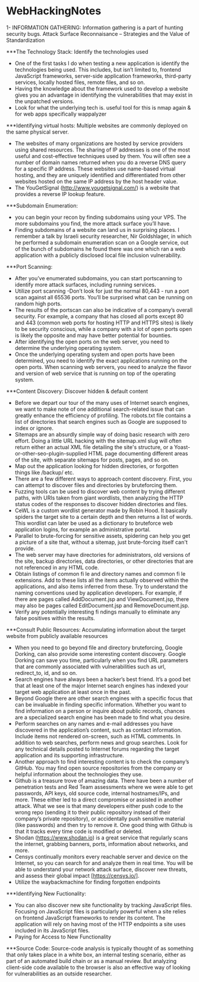 # WebHackingNotes
1- INFORMATION GATHERING: Information gathering is a part of hunting security bugs.
Attack Surface Reconnaisance – Strategies and the Value of Standardization

***The Technology Stack: Identify the technologies used
- One of the first tasks I do when testing a new application is identify the
technologies being used. This includes, but isn’t limited to, frontend
JavaScript frameworks, server-side application frameworks, third-party
services, locally hosted files, remote files, and so on.
- Having the knowledge about the framework used to develop a website gives
you an advantage in identifying the vulnerabilities that may exist in the
unpatched versions.
- Look for what the underlying tech is. useful tool for this is nmap again & for web apps
specifically wappalyzer

***Identifying virtual hosts: Multiple websites are commonly deployed on the same physical server.
- The websites of many organizations are hosted by service providers using
shared resources. The sharing of IP addresses is one of the most useful and
cost-effective techniques used by them. You will often see a number of
domain names returned when you do a reverse DNS query for a specific IP
address. These websites use name-based virtual hosting, and they are
uniquely identified and differentiated from other websites hosted on the
same IP address by the host header value.
- The YouGetSignal (http://www.yougetsignal.com/) is a website that provides
a reverse IP lookup feature.

***Subdomain Enumeration:
- you can begin your recon by finding subdomains
using your VPS. The more subdomains you find, the more attack surface you’ll have.
- Finding subdomains of a website can land us in surprising
places. I remember a talk by Israeli security researcher, Nir Goldshlager, in which he
performed a subdomain enumeration scan on a Google service, out of the bunch of
subdomains he found there was one which ran a web application with a publicly
disclosed local file inclusion vulnerability.

***Port Scanning:
- After you’ve enumerated subdomains, you can start portscanning to identify more attack
surfaces, including running services.
- Utilize port scanning -Don’t look for just the normal 80,443 - run a port scan against all 65536
ports. You’ll be surprised what can be running on random high ports.
- The results of the portscan can also be indicative of a company’s overall security. For
example, a company that has closed all ports except 80 and 443 (common web ports for
hosting HTTP and HTTPS sites) is likely to be security conscious, while a company with a
lot of open ports open is likely the opposite and may have better potential for bounties.
- After identifying the open ports on the web server, you need to determine
the underlying operating system.
- Once the underlying operating system and open ports have been
determined, you need to identify the exact applications running on the open
ports. When scanning web servers, you need to analyze the flavor and
version of web service that is running on top of the operating system.

***Content Discovery: Discover hidden & default content
- Before we depart our tour of the many uses of Internet search engines, we want to make
note of one additional search-related issue that can greatly enhance the efficiency of
profiling. The robots.txt file contains a list of directories that search engines such as
Google are supposed to index or ignore.
- Sitemaps are an absurdly simple way of doing basic research with zero effort. Doing a little
URL hacking with the sitemap.xml slug will often return either an actual XML file
detailing the site's structure, or a Yoast-or-other-seo-plugin-supplied HTML page
documenting different areas of the site, with separate sitemaps for posts, pages, and so on.
- Map out the application looking for hidden directories, or forgotten things like /backup/
etc.
- There are a few different ways to approach content discovery. First, you can attempt to
discover files and directories by bruteforcing them.
- Fuzzing tools can be used to discover web content by trying different paths,
with URIs taken from giant wordlists, then analyzing the HTTP status codes of the
responses to discover hidden directories and files.
- CeWL is a custom wordlist generator made by Robin Hood. It basically spiders
the target site to a certain depth and then returns a list of words. This wordlist can
later be used as a dictionary to bruteforce web application logins, for example an
administrative portal.
- Parallel to brute-forcing for sensitive assets, spidering can help you get a picture of a site
that, without a sitemap, just brute-forcing itself can't provide.
- The web server may have directories for administrators, old versions of the 
site, backup directories, data directories, or other directories that 
are not referenced in any HTML code.
- Obtain listings of common fi le and directory names and common fi le
extensions. Add to these lists all the items actually observed within the
applications, and also items inferred from these. Try to understand the
naming conventions used by application developers. For example, if
there are pages called AddDocument.jsp and ViewDocument.jsp, there
may also be pages called EditDocument.jsp and RemoveDocument.jsp.
- Verify any potentially interesting fi ndings manually to eliminate any
false positives within the results.

***Consult Public Resources: Accumulating information about the target website from publicly
available resources
- When you need to go beyond file and directory bruteforcing, Google Dorking, can also provide
some interesting content discovery. Google Dorking can save you time, particularly when
you find URL parameters that are commonly associated with vulnerabilities such as url,
redirect_to, id, and so on.
- Search engines have always been a hacker’s best friend. It’s a good bet that at least one
of the major Internet search engines has indexed your target web application at least
once in the past.
- Beyond Google there are other search engines with a specific focus that can be invaluable
in finding specific information. Whether you want to find information on a person or
inquire about public records, chances are a specialized search engine has been made to
find what you desire.
- Perform searches on any names and e-mail addresses you have discovered
in the application’s content, such as contact information. Include
items not rendered on-screen, such as HTML comments. In addition to
web searches, perform news and group searches. Look for any technical
details posted to Internet forums regarding the target application and
its supporting infrastructure.
- Another approach to find interesting content is to check the company’s GitHub. You
may find open source repositories from the company or helpful information about the
technologies they use.
- Github is a treasure trove of amazing data. There have been a number of penetration
tests and Red Team assessments where we were able to get passwords, API keys, old
source code, internal hostnames/IPs, and more. These either led to a direct
compromise or assisted in another attack. What we see is that many developers either
push code to the wrong repo (sending it to their public repository instead of their
company’s private repository), or accidentally push sensitive material (like passwords)
and then try to remove it. One good thing with Github is that it tracks every time code
is modified or deleted.
- Shodan (https://www.shodan.io) is a great service that regularly scans the internet,
grabbing banners, ports, information about networks, and more.
- Censys continually monitors every reachable server and device on the Internet, so you
can search for and analyze them in real time. You will be able to understand your
network attack surface, discover new threats, and assess their global impact
[https://censys.io/].
- Utilize the waybackmachine for finding forgotten endpoints

***Identifying New Fuctionality:
- You can also discover new site functionality by tracking JavaScript files.
Focusing on JavaScript files is particularly powerful when a site relies on
frontend JavaScript frameworks to render its content. The application
will rely on having most of the HTTP endpoints a site uses included in
its JavaScript files.
- Paying for Access to New Functionality

***Source Code:
Source-code analysis is typically thought of as something that only takes place in a white
box, an internal testing scenario, either as part of an automated build chain or as a manual
review. But analyzing client-side code available to the browser is also an effective way of
looking for vulnerabilities as an outside researcher.
